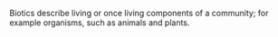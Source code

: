 Biotics describe living or once living components of a community; for example organisms, such as animals and plants.
